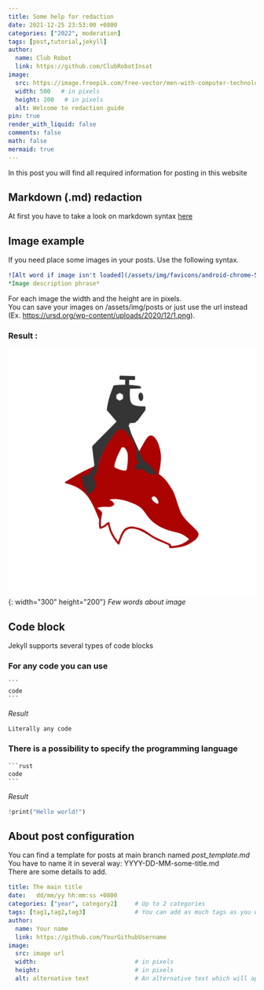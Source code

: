 ```yaml
---
title: Some help for redaction
date: 2021-12-25 23:53:00 +0800
categories: ["2022", moderation]
tags: [post,tutorial,jekyll]
author:
  name: Club Robot
  link: https://github.com/ClubRobotInsat
image:
  src: https://image.freepik.com/free-vector/men-with-computer-technology-documents-strategy_24877-53513.jpg
  width: 500   # in pixels
  height: 200   # in pixels
  alt: Welcome to redaction guide
pin: true
render_with_liquid: false
comments: false
math: false
mermaid: true
---
```

In this post you will find all required information for posting in this website

## Markdown (.md) redaction
At first you have to take a look on markdown syntax [here](https://www.markdownguide.org/basic-syntax/)

## Image example
If you need place some images in your posts. Use the following syntax.

```yaml
![Alt word if image isn't loaded](/assets/img/favicons/android-chrome-512x512.png){: width="200" height="100"}
*Image description phrase*
```
For each image the width and the height are in pixels.
<br>You can save your images on /assets/img/posts or just use the url instead (Ex. https://ursd.org/wp-content/uploads/2020/12/1.png).
### Result :
![Alternative (descriptive) word if image isn't loaded](/assets/img/favicons/android-chrome-512x512.png){: width="300" height="200"}
*Few words about image*

## Code block
Jekyll supports several types of code blocks
### For any code you can use
````
```
code
```
````
*Result*
```
Literally any code
```
### There is a possibility to specify the programming language
````
```rust
code
```
````
*Result*
```rust
!print("Hello world!")
```
## About post configuration

You can find a template for posts at main branch named *post_template.md*
</br>You have to name it in several way: YYYY-DD-MM-some-title.md
<br>There are some details to add.
```yaml
title: The main title
date:   dd/mm/yy hh:mm:ss +0800
categories: ["year", category2]     # Up to 2 categories
tags: [tag1,tag2,tag3]              # You can add as much tags as you wish (but dont abuse)
author:
  name: Your name
  link: https://github.com/YourGithubUsername
image:
  src: image url
  width:                            # in pixels
  height:                           # in pixels
  alt: alternative text             # An alternative text which will appear if the image isn't loaded
```
